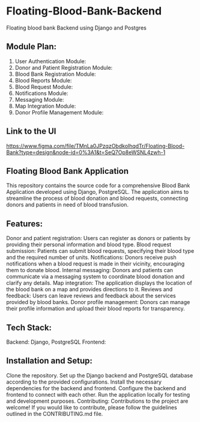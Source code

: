 # Floating-Blood-Bank-Backend
Floating blood bank Backend using Django and Postgres

## Module Plan:
1. User Authentication Module:
2. Donor and Patient Registration Module:
3. Blood Bank Registration Module:
4. Blood Reports Module:
5. Blood Request Module:
6. Notifications Module:
7. Messaging Module:
8. Map Integration Module:
9. Donor Profile Management Module:

## Link to the UI
https://www.figma.com/file/TMnLa0JPzqzObdkolhqdTr/Floating-Blood-Bank?type=design&node-id=0%3A1&t=SeQ7Op8eWSNL4zwh-1


## Floating Blood Bank Application

This repository contains the source code for a comprehensive Blood Bank Application developed using Django, PostgreSQL. The application aims to streamline the process of blood donation and blood requests, connecting donors and patients in need of blood transfusion.

## Features:

Donor and patient registration: Users can register as donors or patients by providing their personal information and blood type.
Blood request submission: Patients can submit blood requests, specifying their blood type and the required number of units.
Notifications: Donors receive push notifications when a blood request is made in their vicinity, encouraging them to donate blood.
Internal messaging: Donors and patients can communicate via a messaging system to coordinate blood donation and clarify any details.
Map integration: The application displays the location of the blood bank on a map and provides directions to it.
Reviews and feedback: Users can leave reviews and feedback about the services provided by blood banks.
Donor profile management: Donors can manage their profile information and upload their blood reports for transparency.

## Tech Stack:

Backend: Django, PostgreSQL
Frontend: 

## Installation and Setup:

Clone the repository.
Set up the Django backend and PostgreSQL database according to the provided configurations.
Install the necessary dependencies for the backend and frontend.
Configure the backend and frontend to connect with each other.
Run the application locally for testing and development purposes.
Contributing:
Contributions to the project are welcome! If you would like to contribute, please follow the guidelines outlined in the CONTRIBUTING.md file.
